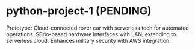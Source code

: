 # python-project-1 (PENDING)
Prototype: Cloud-connected rover car with serverless tech for automated operations. SBrio-based hardware interfaces with LAN, extending to serverless cloud. Enhances military security with AWS integration. 
